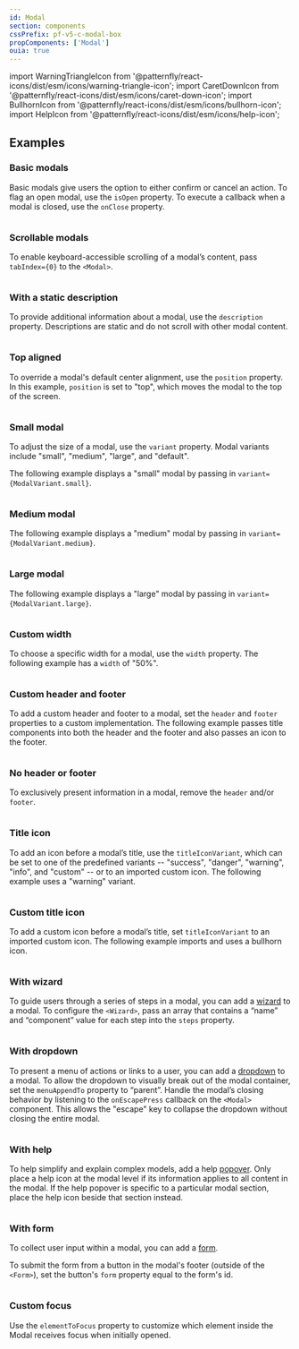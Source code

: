 ```yaml
---
id: Modal
section: components
cssPrefix: pf-v5-c-modal-box
propComponents: ['Modal']
ouia: true
---
```


import WarningTriangleIcon from '@patternfly/react-icons/dist/esm/icons/warning-triangle-icon';
import CaretDownIcon from '@patternfly/react-icons/dist/esm/icons/caret-down-icon';
import BullhornIcon from '@patternfly/react-icons/dist/esm/icons/bullhorn-icon';
import HelpIcon from '@patternfly/react-icons/dist/esm/icons/help-icon';

## Examples

### Basic modals

Basic modals give users the option to either confirm or cancel an action. To flag an open modal, use the `isOpen` property. To execute a callback when a modal is closed, use the `onClose` property.

```ts file="./ModalBasic.tsx"

```

### Scrollable modals

To enable keyboard-accessible scrolling of a modal’s content, pass `tabIndex={0}` to the `<Modal>`.

```ts file="ModalWithOverflowingContent.tsx"

```

### With a static description

To provide additional information about a modal, use the `description` property. Descriptions are static and do not scroll with other modal content.

```ts file="./ModalWithDescription.tsx"

```

### Top aligned

To override a modal's default center alignment, use the `position` property. In this example, `position` is set to "top", which moves the modal to the top of the screen.

```ts file="./ModalTopAligned.tsx"

```

### Small modal

To adjust the size of a modal, use the `variant` property. Modal variants include "small", "medium", "large", and "default".

The following example displays a "small" modal by passing in `variant={ModalVariant.small}`.

```ts file="./ModalSmall.tsx"

```

### Medium modal

The following example displays a "medium" modal by passing in `variant={ModalVariant.medium}`.

```ts file="./ModalMedium.tsx"

```

### Large modal

The following example displays a "large" modal by passing in `variant={ModalVariant.large}`.

```ts file="./ModalLarge.tsx"

```

### Custom width

To choose a specific width for a modal, use the `width` property. The following example has a `width` of "50%".

```ts file="./ModalCustomWidth.tsx"

```

### Custom header and footer

To add a custom header and footer to a modal, set the `header` and `footer` properties to a custom implementation. The following example passes title components into both the header and the footer and also passes an icon to the footer.

```ts file="./ModalCustomHeaderFooter.tsx"

```

### No header or footer

To exclusively present information in a modal, remove the `header` and/or `footer`.

```ts file="./ModalNoHeaderFooter.tsx"

```

### Title icon

To add an icon before a modal’s title, use the `titleIconVariant`, which can be set to one of the predefined variants -- "success", "danger", "warning", "info", and "custom" -- or to an imported custom icon. The following example uses a "warning" variant.

```ts file="./ModalTitleIcon.tsx"

```

### Custom title icon

To add a custom icon before a modal’s title, set `titleIconVariant` to an imported custom icon. The following example imports and uses a bullhorn icon.

```ts file="./ModalCustomTitleIcon.tsx"

```

### With wizard

To guide users through a series of steps in a modal, you can add a [wizard](/components/wizard) to a modal. To configure the `<Wizard>`, pass an array that contains a “name” and “component” value for each step into the `steps` property.

```ts file="./ModalWithWizard.tsx"

```

### With dropdown

To present a menu of actions or links to a user, you can add a [dropdown](/components/dropdown) to a modal. To allow the dropdown to visually break out of the modal container, set the `menuAppendTo` property to “parent”. Handle the modal’s closing behavior by listening to the `onEscapePress` callback on the `<Modal>` component. This allows the "escape" key to collapse the dropdown without closing the entire modal.

```ts file="./ModalWithDropdown.tsx"

```

### With help

To help simplify and explain complex models, add a help [popover](/components/popover). Only place a help icon at the modal level if its information applies to all content in the modal. If the help popover is specific to a particular modal section, place the help icon beside that section instead.

```ts file="./ModalWithHelp.tsx"

```

### With form

To collect user input within a modal, you can add a [form](/components/form).

To submit the form from a button in the modal's footer (outside of the `<Form>`), set the button's `form` property equal to the form's id.

```ts file="ModalWithForm.tsx"

```

### Custom focus

Use the `elementToFocus` property to customize which element inside the Modal receives focus when initially opened.

```ts file="./ModalCustomFocus.tsx"

```
